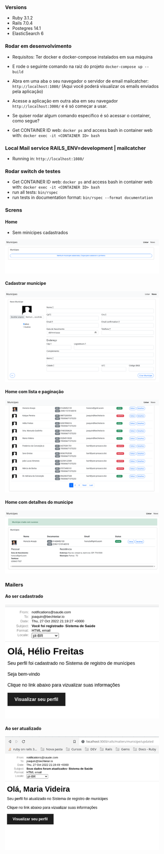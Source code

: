 ### Versions
 - Ruby 3.1.2
 - Rails 7.0.4
 - Postegres 14.1
 - ElasticSearch 6

### Rodar em desenvolvimento

 - Requisitos: Ter docker e docker-compose instalados em sua máquina
 - E rode o seguinte comando na raiz do projeto `docker-compose up --build`
 - Abra em uma aba o seu navegador o servidor de email mailcatcher: `http://localhost:1080/` (Aqui você poderá visualizar os emails enviados pela aplicação)
 - Acesse a aplicação em outra aba em seu navegador `http://localhost:3000/` e é só começar a usar.

 - Se quiser rodar algum comando específico é só acessar o container, como segue?
  - Get CONTAINER ID web: `docker ps` and access bash in container web with: `docker exec -it <CONTAINER ID> bash`

### Local Mail service RAILS_ENV=development | mailcatcher

 - Running in: `http://localhost:1080/`

### Rodar switch de testes

 - Get CONTAINER ID web: `docker ps` and access bash in container web with: `docker exec -it <CONTAINER ID> bash`
 - run all tests: `bin/rspec`
 - run tests in documentation format: `bin/rspec --format documentation`

### Screns
#### Home

 - Sem minícipes cadastrados

![Home-Empty](docs/images/home_empty.png)

#### Cadastrar munícipe

![Create-Municipe](docs/images/create_municipe.png)

#### Home com lista e paginação

![Home-pagianted](docs/images/index-paginado.png)

#### Home com detalhes do municipe

![Detail-Municipe](docs/images/municipe-details.png)

### Mailers

#### Ao ser cadastrado

![Mailer-Created](docs/images/mail-created.png)

#### Ao ser atualizado

![Mailer-updated](docs/images/mail-update.png)